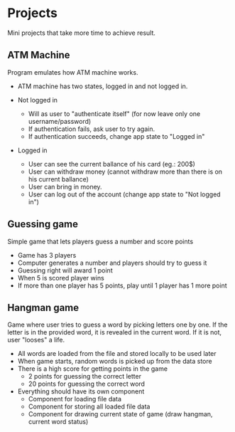 # Projects 

Mini projects that take more time to achieve result. 

## ATM Machine

Program emulates how ATM machine works. 

- ATM machine has two states, logged in and not logged in.


- Not logged in
	- Will as user to "authenticate itself" (for now leave only one username/password)
	- If authentication fails, ask user to try again.
	- If authentication succeeds, change app state to "Logged in"

- Logged in 
	- User can see the current ballance of his card (eg.: 200$)
	- User can withdraw money (cannot withdraw more than there is on his current ballance)
	- User can bring in money.
	- User can log out of the account (change app state to "Not logged in")

## Guessing game

Simple game that lets players guess a number and score points

- Game has 3 players
- Computer generates a number and players should try to guess it
- Guessing right will award 1 point
- When 5 is scored player wins
- If more than one player has 5 points, play until 1 player has 1 more point

## Hangman game

Game where user tries to guess a word by picking letters one by one. If the letter is in the provided
word, it is revealed in the current word. If it is not, user "looses" a life.

- All words are loaded from the file and stored locally to be used later
- When game starts, random words is picked up from the data store
- There is a high score for getting points in the game
    - 2 points for guessing the correct letter
    - 20 points for guessing the correct word
- Everything should have its own component
    - Component for loading file data
    - Component for storing all loaded file data
    - Component for drawing current state of game (draw hangman, current word status)
